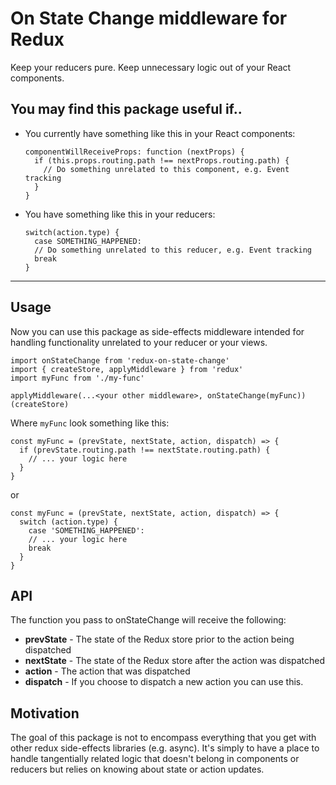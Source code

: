 # On State Change middleware for Redux

Keep your reducers pure. Keep unnecessary logic out of your React components. 

## You may find this package useful if..
- You currently have something like this in your React components:

  ```
  componentWillReceiveProps: function (nextProps) {
    if (this.props.routing.path !== nextProps.routing.path) {
      // Do something unrelated to this component, e.g. Event tracking
    }
  }
  ```
- You have something like this in your reducers:

  ```
  switch(action.type) {
    case SOMETHING_HAPPENED:
    // Do something unrelated to this reducer, e.g. Event tracking
    break
  }
  ```
---

## Usage
Now you can use this package as side-effects middleware intended for handling functionality unrelated to your reducer or your views.

```
import onStateChange from 'redux-on-state-change'
import { createStore, applyMiddleware } from 'redux'
import myFunc from './my-func'

applyMiddleware(...<your other middleware>, onStateChange(myFunc))(createStore)

```

Where `myFunc` look something like this:

```
const myFunc = (prevState, nextState, action, dispatch) => {
  if (prevState.routing.path !== nextState.routing.path) {
    // ... your logic here
  }
}
```
or
```
const myFunc = (prevState, nextState, action, dispatch) => {
  switch (action.type) {
    case 'SOMETHING_HAPPENED':
    // ... your logic here
    break
  }
}
```


API
---
The function you pass to onStateChange will receive the following:

- **prevState** - The state of the Redux store prior to the action being dispatched
- **nextState** - The state of the Redux store after the action was dispatched
- **action** - The action that was dispatched
- **dispatch** - If you choose to dispatch a new action you can use this.

Motivation
---
The goal of this package is not to encompass everything that you get with other redux side-effects libraries (e.g. async). It's simply to have a place to handle tangentially related logic that doesn't belong in components or reducers but relies on knowing about state or action updates.
